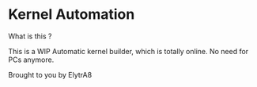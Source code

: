 # Kernel Automation #

What is this ?

This is a WIP Automatic kernel builder, which is totally online. No need for PCs anymore.

Brought to you by ElytrA8
